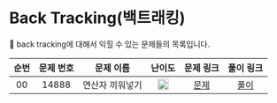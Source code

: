 # Back Tracking(백트래킹)

🐻 back tracking에 대해서 익힐 수 있는 문제들의 목록입니다.

| 순번 | 문제 번호 |    문제 이름    |                                        난이도                                         |                   문제 링크                   |                                          풀이 링크                                           |
| :--: | :-------: | :-------------: | :-----------------------------------------------------------------------------------: | :-------------------------------------------: | :------------------------------------------------------------------------------------------: |
|  00  |   14888   | 연산자 끼워넣기 | <img width="20" height="20" src="https://d2gd6pc034wcta.cloudfront.net/tier/10.svg"/> | [문제](https://www.acmicpc.net/problem/14888) | [풀이](https://github.com/ssinee/Baekjoon/blob/main/data_structure/14888_연산자끼워넣기.cpp) |
